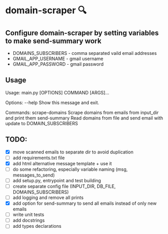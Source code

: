 # domain-scraper :mag:

## Configure domain-scraper by setting variables to make send-summary work
 - DOMAINS_SUBSCRIBERS - comma separated vaild email addresses
 - GMAIL_APP_USERNAME - gmail username
 - GMAIL_APP_PASSWORD - gmail password

## Usage
Usage: main.py [OPTIONS] COMMAND [ARGS]...

Options:
  --help  Show this message and exit.

Commands:
  scrape-domains  Scrape domains from emails from input_dir and print them
  send-summary    Read domains from file and send email with update to DOMAIN_SUBSCRIBERS

## TODO:
 - [x] move scanned emails to separate dir to avoid duplication
 - [ ] add requirements.txt file
 - [x] add html alternative message template + use it
 - [ ] do some refactoring, especially variable naming (msg, messages_to_send)
 - [ ] add setup.py, entrypoint and test building
 - [ ] create separate config file (INPUT_DIR, DB_FILE, DOMAINS_SUBSCRIBERS)
 - [ ] add logging and remove all prints
 - [x] add option for send-summary to send all emails instead of only new emails
 - [ ] write unit tests
 - [ ] add docstrings
 - [ ] add types declarations